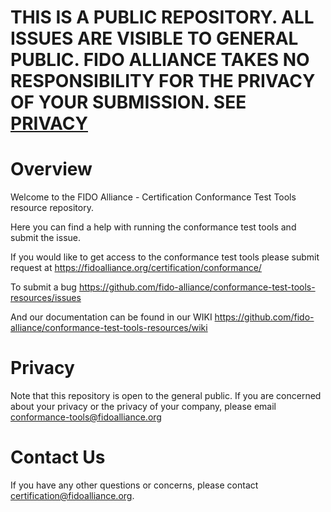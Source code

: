 # THIS IS A PUBLIC REPOSITORY. ALL ISSUES ARE VISIBLE TO GENERAL PUBLIC. FIDO ALLIANCE TAKES NO RESPONSIBILITY FOR THE PRIVACY OF YOUR SUBMISSION. SEE [PRIVACY](#privacy)

# Overview
Welcome to the FIDO Alliance - Certification Conformance Test Tools resource repository.

Here you can find a help with running the conformance test tools and submit the issue.

If you would like to get access to the conformance test tools please submit request at https://fidoalliance.org/certification/conformance/

To submit a bug https://github.com/fido-alliance/conformance-test-tools-resources/issues

And our documentation can be found in our WIKI https://github.com/fido-alliance/conformance-test-tools-resources/wiki

# Privacy
Note that this repository is open to the general public. If you are concerned about your privacy or the privacy of your company, please email [conformance-tools@fidoalliance.org](conformance-tools@fidoalliance.org)

# Contact Us
If you have any other questions or concerns, please contact [certification@fidoalliance.org](mailto:certification@fidoalliance.org).
